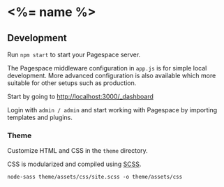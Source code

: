<%= name %>
============

## Development

Run `npm start` to start your Pagespace server.

The Pagespace middleware configuration in `app.js` is for simple local development. More advanced configuration 
is also available which more suitable for other setups such as production.

Start by going to [http://localhost:3000/_dashboard](http://localhost:3000/_dashboard) 

Login with `admin / admin` and start working with Pagespace by importing templates and plugins.

### Theme

Customize HTML and CSS in the `theme` directory.

CSS is modularized and compiled using [SCSS](http://sass-lang.com/). 

```
node-sass theme/assets/css/site.scss -o theme/assets/css
```